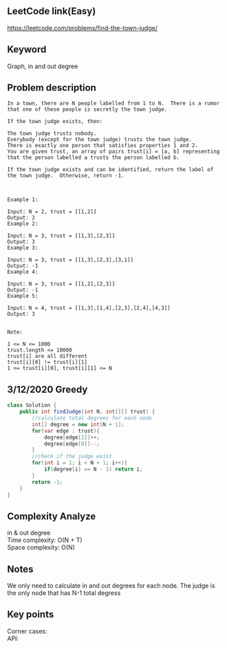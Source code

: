 ## LeetCode link(Easy)
https://leetcode.com/problems/find-the-town-judge/

## Keyword
Graph, in and out degree

## Problem description
```
In a town, there are N people labelled from 1 to N.  There is a rumor that one of these people is secretly the town judge.

If the town judge exists, then:

The town judge trusts nobody.
Everybody (except for the town judge) trusts the town judge.
There is exactly one person that satisfies properties 1 and 2.
You are given trust, an array of pairs trust[i] = [a, b] representing that the person labelled a trusts the person labelled b.

If the town judge exists and can be identified, return the label of the town judge.  Otherwise, return -1.

 

Example 1:

Input: N = 2, trust = [[1,2]]
Output: 2
Example 2:

Input: N = 3, trust = [[1,3],[2,3]]
Output: 3
Example 3:

Input: N = 3, trust = [[1,3],[2,3],[3,1]]
Output: -1
Example 4:

Input: N = 3, trust = [[1,2],[2,3]]
Output: -1
Example 5:

Input: N = 4, trust = [[1,3],[1,4],[2,3],[2,4],[4,3]]
Output: 3
 

Note:

1 <= N <= 1000
trust.length <= 10000
trust[i] are all different
trust[i][0] != trust[i][1]
1 <= trust[i][0], trust[i][1] <= N
```


## 3/12/2020 Greedy

```java
class Solution {
    public int findJudge(int N, int[][] trust) {
        //calculate total degrees for each node
        int[] degree = new int[N + 1];
        for(var edge : trust){
            degree[edge[1]]++;
            degree[edge[0]]--;
        }
        //check if the judge exist
        for(int i = 1; i < N + 1; i++){
            if(degree[i] == N - 1) return i;
        }
        return -1;
    }
}

```

## Complexity Analyze
in & out degree\
Time complexity: O(N + T)\
Space complexity: O(N)

## Notes
We only need to calculate in and out degrees for each node. The judge is the only node that has N-1 total degress

## Key points
Corner cases: \
API: 
